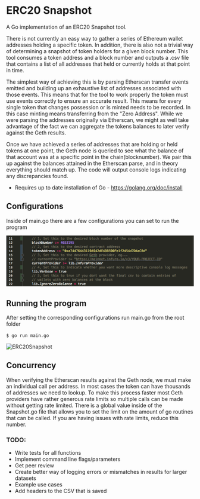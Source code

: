 # ERC20 Snapshot
A Go implementation of an ERC20 Snapshot tool. 

There is not currently an easy way to gather a series of Ethereum wallet addresses holding a specific token. In addition, 
there is also not a trivial way of determining a snapshot of token holders for a given block number. 
This tool consumes a token address and a block number and outputs a .csv file that contains a list of all 
addresses that held or currently holds at that point in time. 

The simplest way of achieving this is by parsing Etherscan transfer events emitted and building up an exhaustive 
list of addresses associated with those events. This means that for the tool to work properly the token must use events
correctly to ensure an accurate result. This means for every single token that changes possession or is minted needs to
be recorded. In this case minting means transferring from the "Zero Address". While we were parsing the addresses 
originally via Etherscan, we might as well take advantage of the fact we can aggregate the tokens balances to later 
verify against the Geth results. 

Once we have achieved a series of addresses that are holding or held tokens at one point, the Geth node is queried to 
see what the balance of that account was at a specific point in the chain(blocknumber). We pair this up against the balances
attained in the Etherscan parse, and in theory everything should match up. The code will output console logs 
indicating any discrepancies found. 

- Requires up to date installation of Go - https://golang.org/doc/install

## Configurations

Inside of main.go there are a few configurations you can set to run the program

![configurations](/captures/configurations.png?raw=true)

## Running the program

After setting the corresponding configurations run main.go from the root folder

    $ go run main.go

![ERC20Snapshot](/captures/Snapshot.gif)

## Concurrency
When verifying the Etherscan results against the Geth node, we must make an individual call per address. In most
cases the token can have thousands of addresses we need to lookup. To make this process faster most Geth providers
have rather generous rate limits so multiple calls can be made without getting rate limited. There is a global value
inside of the Snapshot.go file that allows you to set the limit on the amount of go routines that can be called. If 
you are having issues with rate limits, reduce this number. 


### TODO:
- Write tests for all functions
- Implement command line flags/parameters
- Get peer review
- Create better way of logging errors or mismatches in results for larger datasets
- Example use cases
- Add headers to the CSV that is saved

